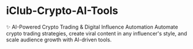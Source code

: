 # iClub-Crypto-AI-Tools
✨ AI-Powered Crypto Trading &amp; Digital Influence Automation   Automate crypto trading strategies, create viral content in any influencer's style, and scale audience growth with AI-driven tools. 
